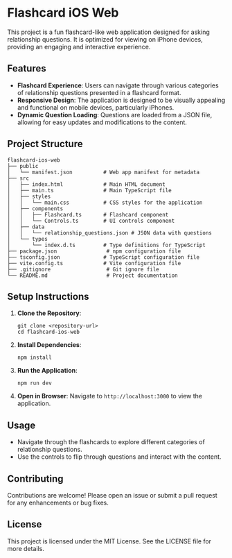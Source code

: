 # Flashcard iOS Web

This project is a fun flashcard-like web application designed for asking relationship questions. It is optimized for viewing on iPhone devices, providing an engaging and interactive experience.

## Features

- **Flashcard Experience**: Users can navigate through various categories of relationship questions presented in a flashcard format.
- **Responsive Design**: The application is designed to be visually appealing and functional on mobile devices, particularly iPhones.
- **Dynamic Question Loading**: Questions are loaded from a JSON file, allowing for easy updates and modifications to the content.

## Project Structure

```
flashcard-ios-web
├── public
│   └── manifest.json          # Web app manifest for metadata
├── src
│   ├── index.html             # Main HTML document
│   ├── main.ts                # Main TypeScript file
│   ├── styles
│   │   └── main.css           # CSS styles for the application
│   ├── components
│   │   ├── Flashcard.ts       # Flashcard component
│   │   └── Controls.ts        # UI controls component
│   ├── data
│   │   └── relationship_questions.json # JSON data with questions
│   └── types
│       └── index.d.ts         # Type definitions for TypeScript
├── package.json                # npm configuration file
├── tsconfig.json              # TypeScript configuration file
├── vite.config.ts             # Vite configuration file
├── .gitignore                  # Git ignore file
└── README.md                   # Project documentation
```

## Setup Instructions

1. **Clone the Repository**: 
   ```
   git clone <repository-url>
   cd flashcard-ios-web
   ```

2. **Install Dependencies**: 
   ```
   npm install
   ```

3. **Run the Application**: 
   ```
   npm run dev
   ```

4. **Open in Browser**: Navigate to `http://localhost:3000` to view the application.

## Usage

- Navigate through the flashcards to explore different categories of relationship questions.
- Use the controls to flip through questions and interact with the content.

## Contributing

Contributions are welcome! Please open an issue or submit a pull request for any enhancements or bug fixes.

## License

This project is licensed under the MIT License. See the LICENSE file for more details.